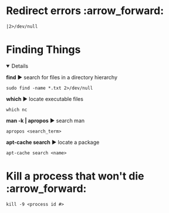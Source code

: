 

<H1>
Redirect errors :arrow_forward: </h1>

```
|2>/dev/null
```


<h1>Finding Things</h1>
<details open> 

__find__   :arrow_forward:
search for files in a directory hierarchy

```
sudo find -name *.txt 2>/dev/null
```

__which__ :arrow_forward: locate executable files

```
which nc
```

__man -k | apropos__ :arrow_forward: search man
```
apropos <search_term>
```

__apt-cache search__ :arrow_forward: locate a package
```
apt-cache search <name>
```


</details>

<H1>Kill a process that won't die  :arrow_forward: </h1>

```
kill -9 <process id #>
```

